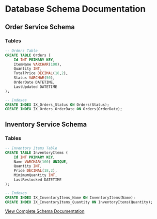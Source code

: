 # Database Schema Documentation

## Order Service Schema

### Tables
```sql
-- Orders Table
CREATE TABLE Orders (
    Id INT PRIMARY KEY,
    ItemName VARCHAR(100),
    Quantity INT,
    TotalPrice DECIMAL(18,2),
    Status VARCHAR(50),
    OrderDate DATETIME,
    LastUpdated DATETIME
);

-- Indexes
CREATE INDEX IX_Orders_Status ON Orders(Status);
CREATE INDEX IX_Orders_OrderDate ON Orders(OrderDate);
```

## Inventory Service Schema

### Tables
```sql
-- Inventory Items Table
CREATE TABLE InventoryItems (
    Id INT PRIMARY KEY,
    Name VARCHAR(100) UNIQUE,
    Quantity INT,
    Price DECIMAL(18,2),
    MinimumQuantity INT,
    LastRestocked DATETIME
);

-- Indexes
CREATE INDEX IX_InventoryItems_Name ON InventoryItems(Name);
CREATE INDEX IX_InventoryItems_Quantity ON InventoryItems(Quantity);
```

[View Complete Schema Documentation](complete-schema.md)
